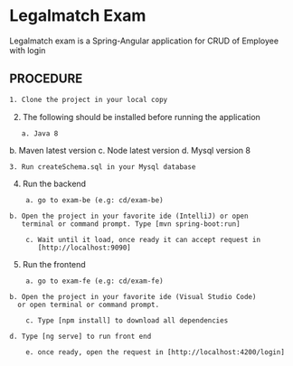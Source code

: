 # Legalmatch Exam

  Legalmatch exam is a Spring-Angular application for CRUD of Employee with login


## PROCEDURE

```bash
1. Clone the project in your local copy
```
2. The following should be installed before running the application
```
   a. Java 8
```
   b. Maven latest version
   c. Node latest version
   d. Mysql version 8
```
3. Run createSchema.sql in your Mysql database
```
4. Run the backend
```
    a. go to exam-be (e.g: cd/exam-be)
```
    b. Open the project in your favorite ide (IntelliJ) or open  
       terminal or command prompt. Type [mvn spring-boot:run]
```
    c. Wait until it load, once ready it can accept request in      
       [http://localhost:9090]
```
5. Run the frontend
```
    a. go to exam-fe (e.g: cd/exam-fe)
```
    b. Open the project in your favorite ide (Visual Studio Code)
      or open terminal or command prompt.
```
    c. Type [npm install] to download all dependencies
```
    d. Type [ng serve] to run front end
```
    e. once ready, open the request in [http://localhost:4200/login]
